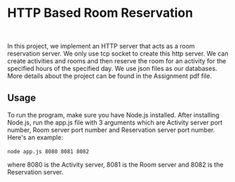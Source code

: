 # **HTTP Based Room Reservation** 
<br>

In this project, we implement an HTTP server that acts as a room reservation server. We only use tcp socket to create this http server. We can create activities and rooms and then reserve the room for an activity for the specified hours of the specified day. We use json files as our databases. More details about the project can be found in the Assignment pdf file.

## Usage
To run the program, make sure you have Node.js installed. After installing Node.js, run the app.js file with 3 arguments which are Activity server port number, Room server port number and Reservation server port number. Here's an example:<br><br>
`node app.js 8080 8081 8082`

where 8080 is the Activity server, 8081 is the Room server and 8082 is the Reservation server.
